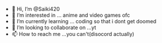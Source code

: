- 👋 Hi, I’m @Saiki420
- 👀 I’m interested in ... anime and video games ofc
- 🌱 I’m currently learning ... coding so that i dont get doomed
- 💞️ I’m looking to collaborate on ...yt
- 📫 How to reach me ...you can't(disocord actually)

<!---
Saiki420/Saiki420 is a ✨ special ✨ repository because its `README.md` (this file) appears on your GitHub profile.
You can click the Preview link to take a look at your changes.
-
